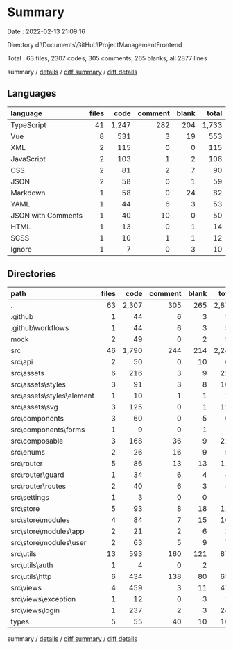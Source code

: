 # Summary

Date : 2022-02-13 21:09:16

Directory d:\Documents\GitHub\ProjectManagementFrontend

Total : 63 files,  2307 codes, 305 comments, 265 blanks, all 2877 lines

summary / [details](details.md) / [diff summary](diff.md) / [diff details](diff-details.md)

## Languages
| language | files | code | comment | blank | total |
| :--- | ---: | ---: | ---: | ---: | ---: |
| TypeScript | 41 | 1,247 | 282 | 204 | 1,733 |
| Vue | 8 | 531 | 3 | 19 | 553 |
| XML | 2 | 115 | 0 | 0 | 115 |
| JavaScript | 2 | 103 | 1 | 2 | 106 |
| CSS | 2 | 81 | 2 | 7 | 90 |
| JSON | 2 | 58 | 0 | 1 | 59 |
| Markdown | 1 | 58 | 0 | 24 | 82 |
| YAML | 1 | 44 | 6 | 3 | 53 |
| JSON with Comments | 1 | 40 | 10 | 0 | 50 |
| HTML | 1 | 13 | 0 | 1 | 14 |
| SCSS | 1 | 10 | 1 | 1 | 12 |
| Ignore | 1 | 7 | 0 | 3 | 10 |

## Directories
| path | files | code | comment | blank | total |
| :--- | ---: | ---: | ---: | ---: | ---: |
| . | 63 | 2,307 | 305 | 265 | 2,877 |
| .github | 1 | 44 | 6 | 3 | 53 |
| .github\workflows | 1 | 44 | 6 | 3 | 53 |
| mock | 2 | 49 | 0 | 2 | 51 |
| src | 46 | 1,790 | 244 | 214 | 2,248 |
| src\api | 2 | 50 | 0 | 10 | 60 |
| src\assets | 6 | 216 | 3 | 9 | 228 |
| src\assets\styles | 3 | 91 | 3 | 8 | 102 |
| src\assets\styles\element | 1 | 10 | 1 | 1 | 12 |
| src\assets\svg | 3 | 125 | 0 | 1 | 126 |
| src\components | 3 | 60 | 0 | 5 | 65 |
| src\components\forms | 1 | 9 | 0 | 1 | 10 |
| src\composable | 3 | 168 | 36 | 9 | 213 |
| src\enums | 2 | 26 | 16 | 9 | 51 |
| src\router | 5 | 86 | 13 | 13 | 112 |
| src\router\guard | 1 | 34 | 6 | 4 | 44 |
| src\router\routes | 2 | 40 | 6 | 3 | 49 |
| src\settings | 1 | 3 | 0 | 0 | 3 |
| src\store | 5 | 93 | 8 | 18 | 119 |
| src\store\modules | 4 | 84 | 7 | 15 | 106 |
| src\store\modules\app | 2 | 21 | 2 | 6 | 29 |
| src\store\modules\user | 2 | 63 | 5 | 9 | 77 |
| src\utils | 13 | 593 | 160 | 121 | 874 |
| src\utils\auth | 1 | 4 | 0 | 2 | 6 |
| src\utils\http | 6 | 434 | 138 | 80 | 652 |
| src\views | 4 | 459 | 3 | 11 | 473 |
| src\views\exception | 1 | 12 | 0 | 3 | 15 |
| src\views\login | 1 | 237 | 2 | 3 | 242 |
| types | 5 | 55 | 40 | 10 | 105 |

summary / [details](details.md) / [diff summary](diff.md) / [diff details](diff-details.md)